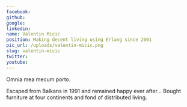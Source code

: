 ```yaml
---
facebook: 
github: 
google: 
linkedin: 
name: Valentin Micic
position: Making decent living using Erlang since 2001
pic_url: /uploads/valentin-micic.png
slug: valentin-micic
twitter: 
youtube: 
---
```

<p>Omnia mea mecum porto.&nbsp;</p>

<p>Escaped from Balkans in 1991 and remained happy ever after... Bought furniture at four continents and fond of distributed living.</p>

